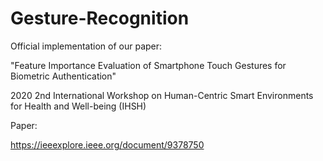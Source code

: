 # Gesture-Recognition

Official implementation of our paper:

"Feature Importance Evaluation of Smartphone Touch Gestures for Biometric Authentication"

2020 2nd International Workshop on Human-Centric Smart Environments for Health and Well-being (IHSH)

Paper:

https://ieeexplore.ieee.org/document/9378750


